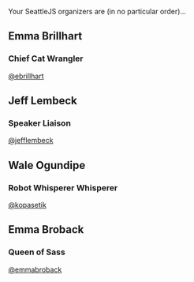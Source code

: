 Your SeattleJS organizers are (in no particular order)...

## Emma Brillhart
### Chief Cat Wrangler
[@ebrillhart](http://twitter.com/emmabrillhart)

## Jeff Lembeck
### Speaker Liaison
[@jefflembeck](https://twitter.com/jefflembeck)

## Wale Ogundipe
### Robot Whisperer Whisperer
[@kopasetik](http://twitter.com/kopasetik)

## Emma Broback
### Queen of Sass
[@emmabroback](http://twitter.com/emmabroback)
